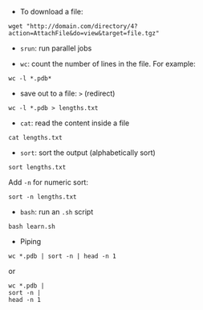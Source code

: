 - To download a file:
```
wget "http://domain.com/directory/4?action=AttachFile&do=view&target=file.tgz"
```

- `srun`: run parallel jobs

- `wc`: count the number of lines in the file. For example:
```
wc -l *.pdb*
```

- save out to a file: `>` (redirect)
```
wc -l *.pdb > lengths.txt
```

- `cat`: read the content inside a file
```
cat lengths.txt
```

- `sort`: sort the output (alphabetically sort)
```
sort lengths.txt
```
Add `-n` for numeric sort:
```
sort -n lengths.txt
```

- `bash`: run an `.sh` script
```
bash learn.sh
```

- Piping
```
wc *.pdb | sort -n | head -n 1
```

or 

```
wc *.pdb |
sort -n |
head -n 1
```
